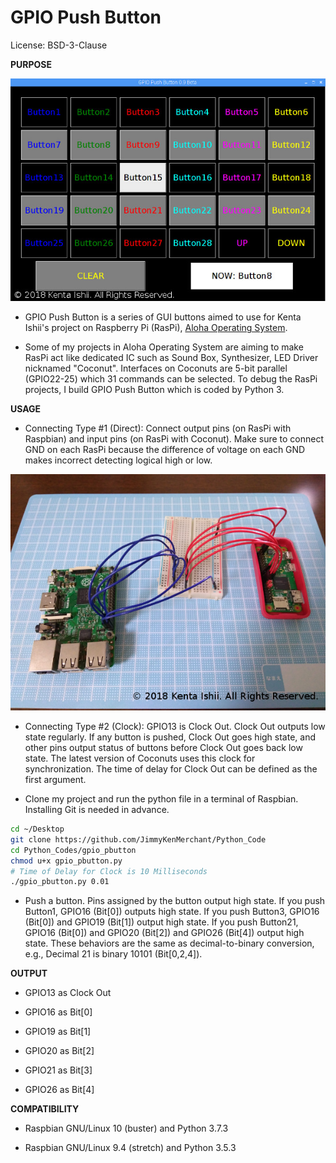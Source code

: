 # GPIO Push Button

License: BSD-3-Clause

**PURPOSE**

![Screenshot - #1](images/screenshot_1.jpg "Sreenshot of GPIO Push Button")

* GPIO Push Button is a series of GUI buttons aimed to use for Kenta Ishii's project on Raspberry Pi (RasPi), [Aloha Operating System](https://github.com/JimmyKenMerchant/RaspberryPi).

* Some of my projects in Aloha Operating System are aiming to make RasPi act like dedicated IC such as Sound Box, Synthesizer, LED Driver nicknamed "Coconut". Interfaces on Coconuts are 5-bit parallel (GPIO22-25) which 31 commands can be selected. To debug the RasPi projects, I build GPIO Push Button which is coded by Python 3.

**USAGE**

* Connecting Type #1 (Direct): Connect output pins (on RasPi with Raspbian) and input pins (on RasPi with Coconut). Make sure to connect GND on each RasPi because the difference of voltage on each GND makes incorrect detecting logical high or low.

![Example of Connecting Type #1](images/connecting_1.jpg "Type #1 (Direct): RasPi 2B with Raspbian for GPIO Push Button and RasPi Zero W with Aloha Operating System Bridged by A Breadboard")

* Connecting Type #2 (Clock): GPIO13 is Clock Out. Clock Out outputs low state regularly. If any button is pushed, Clock Out goes high state, and other pins output status of buttons before Clock Out goes back low state. The latest version of Coconuts uses this clock for synchronization. The time of delay for Clock Out can be defined as the first argument.

* Clone my project and run the python file in a terminal of Raspbian. Installing Git is needed in advance.

```bash
cd ~/Desktop
git clone https://github.com/JimmyKenMerchant/Python_Code
cd Python_Codes/gpio_pbutton
chmod u+x gpio_pbutton.py
# Time of Delay for Clock is 10 Milliseconds
./gpio_pbutton.py 0.01
```

* Push a button. Pins assigned by the button output high state. If you push Button1, GPIO16 (Bit[0]) outputs high state. If you push Button3, GPIO16 (Bit[0]) and GPIO19 (Bit[1]) output high state. If you push Button21, GPIO16 (Bit[0]) and GPIO20 (Bit[2]) and GPIO26 (Bit[4]) output high state. These behaviors are the same as decimal-to-binary conversion, e.g., Decimal 21 is binary 10101 (Bit[0,2,4]).

**OUTPUT**

* GPIO13 as Clock Out

* GPIO16 as Bit[0]

* GPIO19 as Bit[1]

* GPIO20 as Bit[2]

* GPIO21 as Bit[3]

* GPIO26 as Bit[4]

**COMPATIBILITY**

* Raspbian GNU/Linux 10 (buster) and Python 3.7.3

* Raspbian GNU/Linux 9.4 (stretch) and Python 3.5.3
